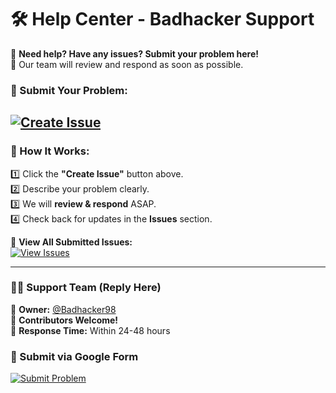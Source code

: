 # 🛠️ Help Center - Badhacker Support

🚀 **Need help? Have any issues? Submit your problem here!**  
📌 Our team will review and respond as soon as possible.

### 📩 Submit Your Problem:
[![Create Issue](https://img.shields.io/badge/Create%20Issue-Report-blue?style=for-the-badge&logo=github)](https://github.com/Badhacker98/Badhacker98/issues/new)
---

### 📖 How It Works:
1️⃣ Click the **"Create Issue"** button above.  
2️⃣ Describe your problem clearly.  
3️⃣ We will **review & respond** ASAP.  
4️⃣ Check back for updates in the **Issues** section.

🔗 **View All Submitted Issues:**  
[![View Issues](https://img.shields.io/github/issues/Badhacker98/Badhacker98?style=for-the-badge)](https://github.com/Badhacker98/Badhacker98/issues)

---

### **👨‍💻 Support Team (Reply Here)**
🔹 **Owner:** [@Badhacker98](https://github.com/Badhacker98)  
🔹 **Contributors Welcome!**  
🔹 **Response Time:** Within 24-48 hours


### 📝 Submit via Google Form
[![Submit Problem](https://img.shields.io/badge/Google%20Form-Submit-red?style=for-the-badge&logo=google)](YOUR_GOOGLE_FORM_LINK_HERE)
